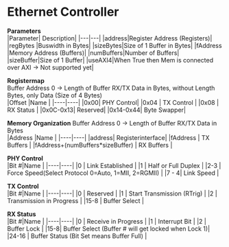 
# Ethernet Controller
  
**Parameters**  
|Parameter| Description|
|---|---|
|address|Register Address (Registers)|
|regBytes |Buswidth in Bytes|
|sizeBytes|Size of 1 Buffer in Bytes|
|fAddress |Memory Address (Buffers)|
|numBuffers|Number of Buffers|
|sizeBuffer|Size of 1 Buffer|
|useAXI4|When True then Mem is connected over AXI -> Not supported yet|
  
**Registermap**  
Buffer Address 0 -> Length of Buffer RX/TX Data in Bytes, without Length Bytes, only Data (Size of 4 Bytes)  
|Offset |Name |
|----|----|
|0x00| PHY Control| 
|0x04 | TX Control | 
|0x08 | RX Status | 
|0x0C-0x13| Reserved|
|0x14-0x44| Byte Swapper|
  
**Memory Organization**
Buffer Address 0 -> Length of Buffer RX/TX Data in Bytes   
|Address |Name |
|----|----|
|address| Registerinterface| 
|fAddress | TX Buffers | 
|fAddress+(numBuffers*sizeBuffer) | RX Buffers | 

**PHY Control**    
|Bit #|Name |
|----|----|
|0 | Link Established |
|1 | Half or Full Duplex | 
|2-3 | Force Speed(Select Protocol 0=Auto, 1=MII, 2=RGMII) |
|7 - 4| Link Speed |
  
**TX Control**   
|Bit #|Name |
|----|----|
|0 | Reserved |
|1 | Start Transmission (RTrig) |
|2 | Transmission in Progress |
|15-8 | Buffer Select |
  
**RX Status**  
|Bit #|Name |
|----|----|
|0 | Receive in Progress |
|1 | Interrupt Bit |
|2 | Buffer Lock |
|15-8| Buffer Select (Buffer # will get locked when Lock 1)|
|24-16 | Buffer Status (Bit Set means Buffer Full) |